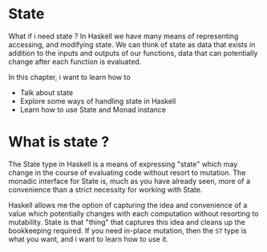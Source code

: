 # State

What if i need state ? In Haskell we have many means of representing
accessing, and modifying state. We can think of state as data that 
exists in addition to the inputs and outputs of our functions, data
that can potentially change after each function is evaluated.

In this chapter, i want to learn how to 

- Talk about state 
- Explore some ways of handling state in Haskell
- Learn how to use State and Monad instance 

# What is state ?

The State type in Haskell is a means of expressing "state" which may
change in the course of evaluating code without resort to mutation.
The monadic interface for State is, much as you have already seen, 
more of a convenience than a strict necessity for working with State.

Haskell allows me the option of capturing the idea and convenience of a value
which potentially changes with each computation without resorting to 
mutability. State is that "thing" that captures this idea and cleans up 
the bookkeeping required. If you need in-place mutation, then the `ST` type
is what you want, and i want to learn how to use it.



